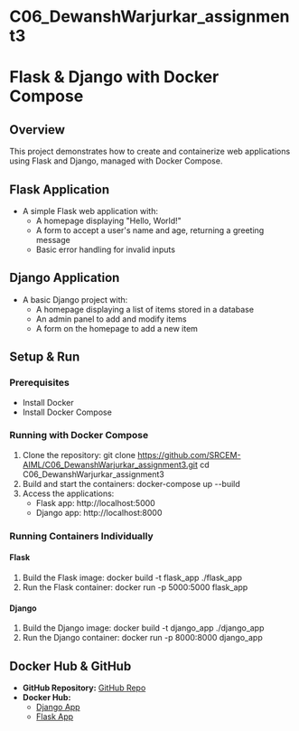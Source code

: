 # C06_DewanshWarjurkar_assignment3

# Flask & Django with Docker Compose

## Overview
This project demonstrates how to create and containerize web applications using Flask and Django, managed with Docker Compose.

## Flask Application
- A simple Flask web application with:
  - A homepage displaying "Hello, World!"
  - A form to accept a user's name and age, returning a greeting message
  - Basic error handling for invalid inputs

## Django Application
- A basic Django project with:
  - A homepage displaying a list of items stored in a database
  - An admin panel to add and modify items
  - A form on the homepage to add a new item

## Setup & Run
### Prerequisites
- Install Docker
- Install Docker Compose

### Running with Docker Compose
1. Clone the repository:
   git clone https://github.com/SRCEM-AIML/C06_DewanshWarjurkar_assignment3.git
   cd C06_DewanshWarjurkar_assignment3
2. Build and start the containers:
   docker-compose up --build
3. Access the applications:
   - Flask app: http://localhost:5000
   - Django app: http://localhost:8000

### Running Containers Individually
#### Flask
1. Build the Flask image:
   docker build -t flask_app ./flask_app
2. Run the Flask container:
   docker run -p 5000:5000 flask_app

#### Django
1. Build the Django image:
   docker build -t django_app ./django_app
2. Run the Django container:
   docker run -p 8000:8000 django_app

## Docker Hub & GitHub
- **GitHub Repository:** [GitHub Repo](https://github.com/SRCEM-AIML/C06_DewanshWarjurkar_assignment3.git)
- **Docker Hub:**
  - [Django App](https://hub.docker.com/repository/docker/dewanshhh24/django_app/general)
  - [Flask App](https://hub.docker.com/repository/docker/dewanshhh24/flask_app/general)



